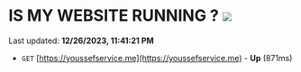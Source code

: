 # IS MY WEBSITE RUNNING ? [![](https://img.shields.io/static/v1?label=Sponsor&message=%E2%9D%A4&logo=GitHub&color=%23fe8e86)](https://github.com/sponsors/<username>)

Last updated: **12/26/2023, 11:41:21 PM**

- `GET` [https://youssefservice.me](https://youssefservice.me) - **Up** (871ms)

